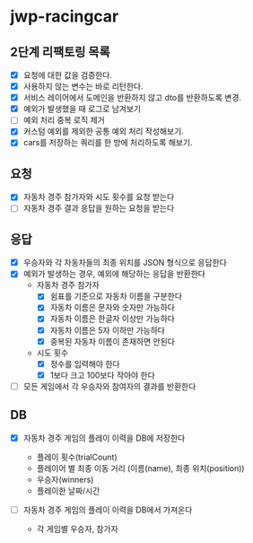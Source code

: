# jwp-racingcar

## 2단계 리팩토링 목록
- [x] 요청에 대한 값을 검증한다.
- [x] 사용하지 않는 변수는 바로 리턴한다.
- [x] 서비스 레이어에서 도메인을 반환하지 않고 dto를 반환하도록 변경.
- [x] 예외가 발생했을 때 로그로 남겨보기
- [ ] 예외 처리 중복 로직 제거
- [x] 커스텀 예외를 제외한 공통 예외 처리 작성해보기.
- [x] cars를 저장하는 쿼리를 한 방에 처리하도록 해보기.

## 요청

- [x] 자동차 경주 참가자와 시도 횟수를 요청 받는다
- [ ] 자동차 경주 결과 응답을 원하는 요청을 받는다

## 응답

- [x] 우승자와 각 자동차들의 최종 위치를 JSON 형식으로 응답한다
- [x] 예외가 발생하는 경우, 예외에 해당하는 응답을 반환한다
    - 자동차 경주 참가자
        - [x] 쉼표를 기준으로 자동차 이름을 구분한다
        - [x] 자동차 이름은 문자와 숫자만 가능하다
        - [x] 자동차 이름은 한글자 이상만 가능하다
        - [x] 자동차 이름은 5자 이하만 가능하다
        - [x] 중복된 자동차 이름이 존재하면 안된다
    - 시도 횟수
        - [x] 정수를 입력해야 한다
        - [x] 1보다 크고 100보다 작아야 한다
- [ ] 모든 게임에서 각 우승자와 참여자의 결과를 반환한다

## DB

- [x] 자동차 경주 게임의 플레이 이력을 DB에 저장한다
    - 플레이 횟수(trialCount)
    - 플레이어 별 최종 이동 거리 (이름(name), 최종 위치(position))
    - 우승자(winners)
    - 플레이한 날짜/시간

- [ ] 자동차 경주 게임의 플레이 이력을 DB에서 가져온다
  - 각 게임별 우승자, 참가자
